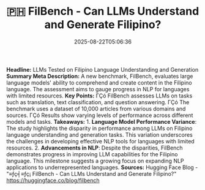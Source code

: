 ﻿---
title: "🇵🇭 FilBench - Can LLMs Understand and Generate Filipino?"
date: "2025-08-22T05:06:36"
category: "Markets"
summary: ""
slug: " filbench  can llms understand and generate filipino"
source_urls:
  - "https://huggingface.co/blog/filbench"
seo:
  title: "🇵🇭 FilBench - Can LLMs Understand and Generate Filipino? | Hash n Hedge"
  description: ""
  keywords: ["news", "markets", "brief"]
---
**Headline:** LLMs Tested on Filipino Language Understanding and Generation  **Summary Meta Description:** A new benchmark, FilBench, evaluates large language models' ability to comprehend and create content in the Filipino language. The assessment aims to gauge progress in NLP for languages with limited resources.  **Key Points:**  ΓÇó FilBench assesses LLMs on tasks such as translation, text classification, and question answering. ΓÇó The benchmark uses a dataset of 10,000 articles from various domains and sources. ΓÇó Results show varying levels of performance across different models and tasks.  **Takeaways:**  1. **Language Model Performance Variance**: The study highlights the disparity in performance among LLMs on Filipino language understanding and generation tasks. This variation underscores the challenges in developing effective NLP tools for languages with limited resources. 2. **Advancements in NLP**: Despite the disparities, FilBench demonstrates progress in improving LLM capabilities for the Filipino language. This milestone suggests a growing focus on expanding NLP applications to underrepresented languages.  **Sources:** Hugging Face Blog - "≡ƒç╡≡ƒç¡ FilBench - Can LLMs Understand and Generate Filipino?" https://huggingface.co/blog/filbench 

